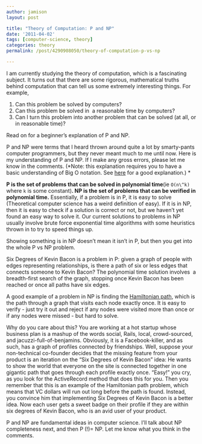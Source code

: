 ```yaml
---
author: jamison
layout: post

title: "Theory of Computation: P and NP"
date: '2011-04-02'
tags: [computer-science, theory]
categories: theory
permalink: /post/4290908050/theory-of-computation-p-vs-np

---
```


I am currently studying the theory of computation, which is a
fascinating subject. It turns out that there are some rigorous,
mathematical truths behind computation that can tell us some extremely
interesting things. For example,

1.  Can this problem be solved by computers?
2.  Can this problem be solved in  a reasonable time by computers?
3.  Can I turn this problem into another problem that can be solved (at
    all, or in reasonable time)?

Read on for a beginner’s explanation of P and NP.

P and NP were terms that I heard thrown around quite a lot by
smarty-pants computer programmers, but they never meant much to me until
now. Here is my understanding of P and NP. If I make any gross errors,
please let me know in the comments. (*Note: this explanation requires
you to have a basic understanding of Big O notation. See
[here](http://stackoverflow.com/questions/487258/plain-english-explanation-of-big-o) for
a good explanation.) *

**P is the set of problems that can be solved in polynomial time**(ie
`O(n\^k)` where `k` is some constant)**. NP is the set of problems that can
be verified in polynomial time.** Essentially, if a problem is in P, it
is easy to solve (Theoretical computer science has a weird definition of
easy). If it is in NP, then it is easy to check if a solution is correct
or not, but we haven’t yet found an easy way to solve it. Our current
solutions to problems in NP usually involve brute force exponential time
algorithms with some heuristics thrown in to try to speed things up.

Showing something is in NP doesn’t mean it isn’t in P, but then you get
into the whole P vs NP problem.

Six Degrees of Kevin Bacon is a problem in P: given a graph of people
with edges representing relationships, is there a path of six or less
edges that connects someone to Kevin Bacon? The polynomial time solution
involves  a breadth-first search of the graph, stopping once Kevin Bacon
has been reached or once all paths have six edges.

A good example of a problem in NP is finding the [Hamiltonian
path](http://en.wikipedia.org/wiki/Hamiltonian_path "Hamiltonian path on wikipedia"),
which is the path through a graph that visits each node exactly once. It
is easy to verify - just try it out and reject if any nodes were visited
more than once or if any nodes were missed - but hard to solve.

Why do you care about this? You are working at a hot startup whose
business plan is a mashup of the words social, Rails,
local, crowd-sourced, and jacuzzi-full-of-benjamins. Obviously, it is a
Facebook-killer, and as such, has a graph of profiles connected by
friendships. Well, suppose your non-technical co-founder decides that
the missing feature from your product is an iteration on the “Six
Degrees of Kevin Bacon” idea: He wants to show the world that everyone
on the site is connected together in one gigantic path that goes through
each profile exactly once. “Easy!” you cry, as you look for the
ActiveRecord method that does this for you. Then you remember that this
is an example of the Hamiltonian path problem, which means that VC
dollars will run out long before the path is found. Instead, you
convince him that implementing Six Degrees of Kevin Bacon is a better
idea. Now each user gets a sweet badge on their profile if they are
within six degrees of Kevin Bacon, who is an avid user of your product.

P and NP are fundamental ideas in computer science. I’ll talk about NP
completeness next, and then P (!)= NP. Let me know what you think in the
comments.
